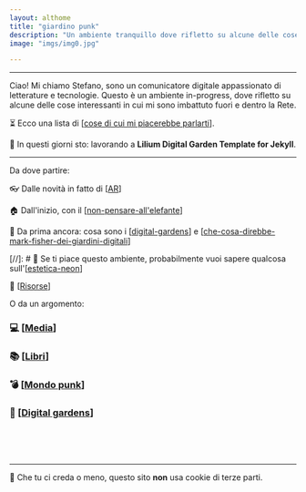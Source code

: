 ```yaml
---
layout: althome
title: "giardino punk"
description: "Un ambiente tranquillo dove rifletto su alcune delle cose interessanti che si possono trovare nella Rete e fuori."
image: "imgs/img0.jpg"

---
```


<hr>

Ciao! Mi chiamo Stefano, sono un comunicatore digitale appassionato di letterature e tecnologie. Questo è un ambiente in-progress, dove rifletto su alcune delle cose interessanti in cui mi sono imbattuto fuori e dentro la Rete.

⏳ Ecco una lista di [[cose di cui mi piacerebbe parlarti]].

🚀 In questi giorni sto: lavorando a **Lilium Digital Garden Template for Jekyll**.


<hr>

Da dove partire:

👓 Dalle novità in fatto di [[AR]]

🏠 Dall'inizio, con il [[non-pensare-all'elefante]]

📢 Da prima ancora: cosa sono i [[digital-gardens]] e [[che-cosa-direbbe-mark-fisher-dei-giardini-digitali]]

[//]: # 💫 Se ti piace questo ambiente, probabilmente vuoi sapere qualcosa sull'[[estetica-neon]]

📌 [[Risorse]]

O da un argomento:

### 💻 [[Media]]

### 📚 [[Libri]]

### 💣 [[Mondo punk]]

### 🌱 [[Digital gardens]]



<div style="height:50px"></div>

<hr>

👾 Che tu ci creda o meno, questo sito __non__ usa cookie di terze parti.

[//begin]: # "Autogenerated link references for markdown compatibility"
[cose di cui mi piacerebbe parlarti]: cose-di-cui-mi-piacerebbe-parlarti.md "Cose di cui mi piacerebbe parlarti"
[AR]: AR.md "Augmented Reality"
[non-pensare-all'elefante]: media/non-pensare-all'elefante.md "post n. 0"
[digital-gardens]: digital-gardens/digital-gardens.md "Digital gardens"
[che-cosa-direbbe-mark-fisher-dei-giardini-digitali]: digital-gardens/che-cosa-direbbe-mark-fisher-dei-giardini-digitali.md "Che cosa direbbe Mark Fisher dei giardini digitali"
[estetica-neon]: estetica-neon.md "Estetica neon"
[Risorse]: risorse.md "Risorse"
[Media]: media/media.md "Media"
[Libri]: libri/libri.md "Libri"
[Mondo punk]: mondo-punk.md "Mondo punk"
[Digital gardens]: digital-gardens/digital-gardens.md "Digital gardens"
[//end]: # "Autogenerated link references"